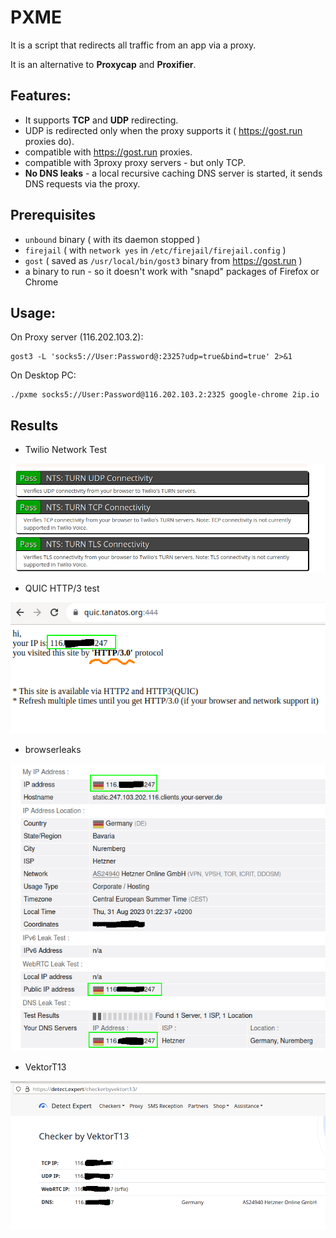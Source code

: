 # PXME

It is a script that redirects all traffic from an app via a proxy.

It is an alternative to **Proxycap** and **Proxifier**.

## Features:

- It supports **TCP** and **UDP** redirecting.
- UDP is redirected only when the proxy supports it ( https://gost.run proxies do).
- compatible with https://gost.run proxies.
- compatible with 3proxy proxy servers - but only TCP.
- **No DNS leaks** - a local recursive caching DNS server is started, it sends DNS requests via the proxy.

## Prerequisites

- `unbound` binary ( with its daemon stopped )
- `firejail` (  with `network yes` in `/etc/firejail/firejail.config` )
- `gost` ( saved as `/usr/local/bin/gost3` binary  from https://gost.run )
- a binary to run - so it doesn't work with "snapd" packages of Firefox or Chrome

## Usage:

On Proxy server (116.202.103.2):

```
gost3 -L 'socks5://User:Password@:2325?udp=true&bind=true' 2>&1
```

On Desktop PC:

```
./pxme socks5://User:Password@116.202.103.2:2325 google-chrome 2ip.io
```

## Results

- Twilio Network Test

![](https://raw.githubusercontent.com/ezbik/scripts/master/pxme/results/twilio.png)

- QUIC HTTP/3 test

![](https://raw.githubusercontent.com/ezbik/scripts/master/pxme/results/quic.png)

- browserleaks 

![](https://raw.githubusercontent.com/ezbik/scripts/master/pxme/results/browserleaks.png)

- VektorT13

![](https://raw.githubusercontent.com/ezbik/scripts/master/pxme/results/vektor.png)

